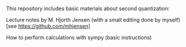 This repository includes basic materials about second quantization:

Lecture notes by M. Hjorth Jensen (with a small editing done by myself) [see https://github.com/mhjensen]

How to perform calculations with sympy (basic instructions)
